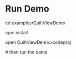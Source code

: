 # Run Demo

cd examples/QuiltViewDemo

npm install

open QuiltViewDemo.xcodeproj

\# then run the demo
